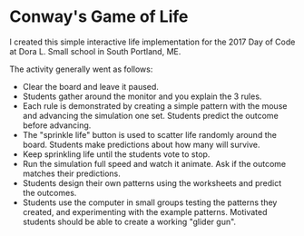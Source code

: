 # Conway's Game of Life

I created this simple interactive life implementation for the 2017 Day of Code at Dora L. Small school in South Portland, ME.

The activity generally went as follows:

* Clear the board and leave it paused.
* Students gather around the monitor and you explain the 3 rules.
* Each rule is demonstrated by creating a simple pattern with the mouse and advancing the simulation one set. Students predict the outcome before advancing.
* The "sprinkle life" button is used to scatter life randomly around the board. Students make predictions about how many will survive.
* Keep sprinkling life until the students vote to stop.
* Run the simulation full speed and watch it animate. Ask if the outcome matches their predictions.
* Students design their own patterns using the worksheets and predict the outcomes.
* Students use the computer in small groups testing the patterns they created, and experimenting with the example patterns. Motivated students should be able to create a working "glider gun".

